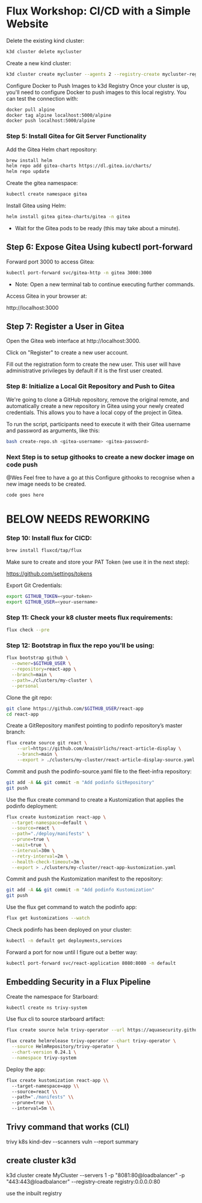 # Flux Workshop: CI/CD with a Simple Website



Delete the existing kind cluster:

```bash
k3d cluster delete mycluster
```
Create a new kind cluster:
```bash
k3d cluster create mycluster --agents 2 --registry-create mycluster-registry:0.0.0.0:5000

```
Configure Docker to Push Images to k3d Registry
Once your cluster is up, you'll need to configure Docker to push images to this local registry. You can test the connection with:

```bash
docker pull alpine
docker tag alpine localhost:5000/alpine
docker push localhost:5000/alpine
```

### Step 5: Install Gitea for Git Server Functionality
Add the Gitea Helm chart repository:


```bash
brew install helm
helm repo add gitea-charts https://dl.gitea.io/charts/
helm repo update
```

Create the gitea namespace:

```bash
kubectl create namespace gitea
```

Install Gitea using Helm:

```bash
helm install gitea gitea-charts/gitea -n gitea
```

* Wait for the Gitea pods to be ready (this may take about a minute).

## Step 6: Expose Gitea Using kubectl port-forward

Forward port 3000 to access Gitea:

``` bash
kubectl port-forward svc/gitea-http -n gitea 3000:3000
```

* Note: Open a new terminal tab to continue executing further commands.

Access Gitea in your browser at:

http://localhost:3000

## Step 7: Register a User in Gitea
Open the Gitea web interface at http://localhost:3000.

Click on "Register" to create a new user account.

Fill out the registration form to create the new user. This user will have administrative privileges by default if it is the first user created.


### Step 8: Initialize a Local Git Repository and Push to Gitea
We're going to clone a GitHub repository, remove the original remote, and automatically create a new repository in Gitea using your newly created credentials. This allows you to have a local copy of the project in Gitea.

To run the script, participants need to execute it with their Gitea username and password as arguments, like this: 
```bash 
bash create-repo.sh <gitea-username> <gitea-password>
``` 

### Next Step is to setup githooks to create a new docker image on code push

@Wes Feel free to have a go at this
Configure githooks to recognise when a new image needs to be created.

``` bash
code goes here
```

# BELOW NEEDS REWORKING

### Step 10: Install flux for CICD:

```bash
brew install fluxcd/tap/flux
```

Make sure to create and store your PAT Token (we use it in the next step):

https://github.com/settings/tokens

Export Git Credentials:
```bash
export GITHUB_TOKEN=<your-token>
export GITHUB_USER=<your-username>
```

### Step 11: Check your k8 cluster meets flux requirements:

```bash
flux check --pre
```


### Step 12: Bootstrap in flux the repo you'll be using:

```bash
flux bootstrap github \
  --owner=$GITHUB_USER \
  --repository=react-app \
  --branch=main \
  --path=./clusters/my-cluster \
  --personal
```


Clone the git repo:
```bash
git clone https://github.com/$GITHUB_USER/react-app
cd react-app
```


Create a GitRepository manifest pointing to podinfo repository’s master branch:

```bash
flux create source git react \
    --url=https://github.com/AnaisUrlichs/react-article-display \
    --branch=main \
    --export > ./clusters/my-cluster/react-article-display-source.yaml
```

Commit and push the podinfo-source.yaml file to the fleet-infra repository:

```bash
git add -A && git commit -m "Add podinfo GitRepository"
git push
```

Use the flux create command to create a Kustomization that applies the podinfo deployment:

``` bash
flux create kustomization react-app \
  --target-namespace=default \
  --source=react \
  --path="./deploy/manifests" \
  --prune=true \
  --wait=true \
  --interval=30m \
  --retry-interval=2m \
  --health-check-timeout=3m \
  --export > ./clusters/my-cluster/react-app-kustomization.yaml
```


Commit and push the Kustomization manifest to the repository:

```bash
git add -A && git commit -m "Add podinfo Kustomization"
git push
```

Use the flux get command to watch the podinfo app:

```bash
flux get kustomizations --watch
```

Check podinfo has been deployed on your cluster:

```bash
kubectl -n default get deployments,services
```

Forward a port for now until I figure out a better way:

```bash
kubectl port-forward svc/react-application 8080:8080 -n default
```

## Embedding Security in a Flux Pipeline

Create the namespace for Starboard:

``` bash
kubectl create ns trivy-system
```
Use flux cli to source starboard artifact:

``` bash
flux create source helm trivy-operator --url https://aquasecurity.github.io/helm-charts --namespace trivy-system
  ```

``` bash
flux create helmrelease trivy-operator --chart trivy-operator \
  --source HelmRepository/trivy-operator \
  --chart-version 0.24.1 \
  --namespace trivy-system
```

  Deploy the app:
``` bash
flux create kustomization react-app \\
  --target-namespace=app \\
  --source=react \\
  --path="./manifests" \\
  --prune=true \\
  --interval=5m \\
  ```

  

## Trivy command that works (CLI)
trivy k8s kind-dev --scanners vuln --report summary

## create cluster k3d

k3d cluster create MyCluster --servers 1 -p "8081:80@loadbalancer" -p "443:443@loadbalancer" --registry-create registry:0.0.0.0:80


use the inbuilt registry
